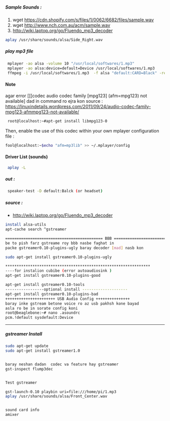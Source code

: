 ##### Sample Sounds :

1. wget https://cdn.shopify.com/s/files/1/0062/6682/files/sample.wav
2. wget http://www.nch.com.au/acm/sample.wav
3. http://wiki.laptop.org/go/Fluendo_mp3_decoder

```bash
aplay /usr/share/sounds/alsa/Side_Right.wav
```

##### play mp3 file

```bash
 mplayer -ao alsa -volume 10 "/usr/local/softwares/1.mp3"
 mplayer -ao alsa:device=default=Device /usr/local/softwares/1.mp3
 ffmpeg -i /usr/local/softwares/1.mp3  -f alsa "default:CARD=Black" -re -vol 20
```

#### Note

agar error [[[codec audio codec family [mpg123] (afm=mpg123) not available] dad in command ro ejra kon
source : https://linuxindetails.wordpress.com/2011/09/24/audio-codec-family-mpg123-afmmpg123-not-available/

```bash
 root@localhost:~#apt-get install libmpg123-0
```

Then, enable the use of this codec within your own mplayer configuration file :

```bash
fool@localhost:~$echo "afm=mp3lib" >> ~/.mplayer/config
```

#### Driver List (sounds)

```bash
 aplay -L
```

##### out :

```bash
 speaker-test -D default:Balck (or headset)
```

##### source :

- http://wiki.laptop.org/go/Fluendo_mp3_decoder

```bash
install alsa-utils
apt-cache search ^gstreamer
```

```bash
=========================================== BBB ======================================
be to pish farz gstreame roy bbb nasbe faghat in
packe gstreamer0.10-plugins-ugly baray decoder [mad] nasb kon

sudo apt-get install gstreamer0.10-plugins-ugly

****************************************************************
----for instalion cubibe (error autoaudiosink )
apt-get install gstreamer0.10-plugins-good

apt-get install gstreamer0.10-tools
-----------------optional install --------------------
apt-get install gstreamer0.10-plugins-bad
++++++++++++++++++++++ USB Audio Config +++++++++++++++
baray inke gstream betone voice ro az usb pakhsh kone bayad
asla ro be in sorate config koni
root@beaglebone:~# nano .asoundrc
pcm.!default sysdefault:Device
```

---

##### gstreamer Install

```bash
sudo apt-get update
sudo apt-get install gstreamer1.0


baray neshan dadan  codec va feature hay gstreamer
gst-inspect flump3dec


Test gstreamer

gst-launch-0.10 playbin uri=file:///home/pi/1.mp3
aplay /usr/share/sounds/alsa/Front_Center.wav


sound card info
amixer

```
